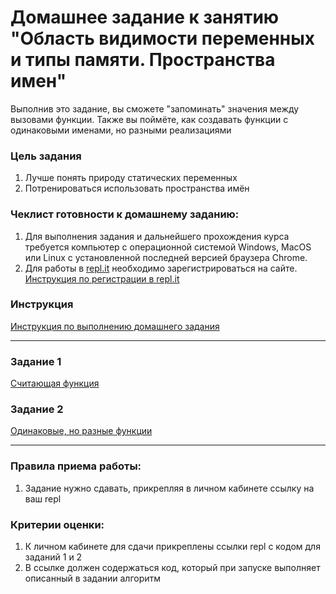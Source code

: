 # Домашнее задание к занятию "Область видимости переменных и типы памяти. Пространства имен"

Выполнив это задание, вы сможете "запоминать" значения между вызовами функции. Также вы поймёте, как создавать функции с одинаковыми именами, но разными реализациями

### Цель задания

1. Лучше понять природу статических переменных
2. Потренироваться использовать пространства имён

### Чеклист готовности к домашнему заданию:

1. Для выполнения задания и дальнейшего прохождения курса требуется компьютер с операционной системой Windows, MacOS или Linux с установленной последней версией браузера Chrome.
2. Для работы в [repl.it](https://repl.it/) необходимо зарегистрироваться на сайте. [Инструкция по регистрации в repl.it](https://github.com/netology-code/cpps1-homeworks/tree/main/common/replit)

### Инструкция

[Инструкция по выполнению домашнего задания](https://github.com/netology-code/cpps-homeworks/tree/main/common)

------

### Задание 1

[Считающая функция](01)

### Задание 2

[Одинаковые, но разные функции](02)

------

### Правила приема работы:

1. Задание нужно сдавать, прикрепляя в личном кабинете ссылку на ваш repl

### Критерии оценки:

1. К личном кабинете для сдачи прикреплены ссылки repl с кодом для заданий 1 и 2
2. В ссылке должен содержаться код, который при запуске выполняет описанный в задании алгоритм


